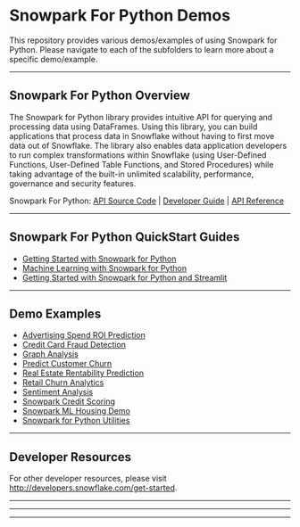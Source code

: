 # Snowpark For Python Demos

This repository provides various demos/examples of using Snowpark for Python. Please navigate to each of the subfolders to learn more about a specific demo/example.

---

## Snowpark For Python Overview

The Snowpark for Python library provides intuitive API for querying and processing data using DataFrames. Using this library, you can build applications that process data in Snowflake without having to first move data out of Snowflake. The library also enables data application developers to run complex transformations within Snowflake (using User-Defined Functions, User-Defined Table Functions, and Stored Procedures) while taking advantage of the built-in unlimited scalability, performance, governance and security features.

Snowpark For Python: [API Source Code](https://github.com/snowflakedb/snowpark-python) | [Developer Guide](https://docs.snowflake.com/en/LIMITEDACCESS/snowpark-python.html) | [API Reference](https://docs.snowflake.com/en/developer-guide/snowpark/reference/python/index.html)

---

## Snowpark For Python QuickStart Guides

- [Getting Started with Snowpark for Python](https://quickstarts.snowflake.com/guide/getting_started_with_snowpark_python/index.html?index=..%2F..index#0)
- [Machine Learning with Snowpark for Python](https://quickstarts.snowflake.com/guide/machine_learning_with_snowpark_python/index.html?index=..%2F..index#0)
- [Getting Started with Snowpark for Python and Streamlit](https://quickstarts.snowflake.com/guide/getting_started_with_snowpark_for_python_streamlit/index.html?index=..%2F..index#0)

---

## Demo Examples
- [Advertising Spend ROI Prediction](Advertising-Spend-ROI-Prediction/README.md)
- [Credit Card Fraud Detection](Credit-Card-Fraud-Detection/README.md)
- [Graph Analysis](Graph-Analysis/README.md)
- [Predict Customer Churn](Predict-Customer-Spend/README.md)
- [Real Estate Rentability Prediction](Real-Estate-Rentability-Prediction/README.md)
- [Retail Churn Analytics](Retail-Churn-Analytics/README.md)
- [Sentiment Analysis](Sentiment-Analysis/readme.md)
- [Snowpark Credit Scoring](Snowpark-credit-scoring/README.md)
- [Snowpark ML Housing Demo](snowpark-ml-housing-demo/README.md)
- [Snowpark for Python Utilities](snowpark-python-utilities/README.md)

---

## Developer Resources

For other developer resources, please visit http://developers.snowflake.com/get-started.

---
---
---

